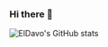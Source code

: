 ### Hi there 👋
![ElDavo's GitHub stats](https://github-readme-stats.vercel.app/api?username=ElDavoo&show_icons=true&theme=chartreuse-dark)

<!--
**ElDavoo/ElDavoo** is a ✨ _special_ ✨ repository because its `README.md` (this file) appears on your GitHub profile.

Here are some ideas to get you started:

- 🔭 I’m currently working on ...
- 🌱 I’m currently learning ...
- 👯 I’m looking to collaborate on ...
- 🤔 I’m looking for help with ...
- 💬 Ask me about ...
- 📫 How to reach me: ...
- 😄 Pronouns: ...
- ⚡ Fun fact: ...
-->

